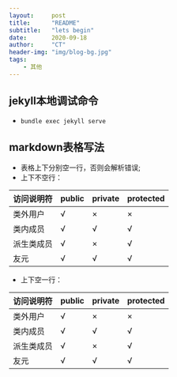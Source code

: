 ```yaml
---
layout:     post
title:      "README"
subtitle:   "lets begin"
date:       2020-09-18
author:     "CT"
header-img: "img/blog-bg.jpg"
tags:
    - 其他
---
```


## jekyll本地调试命令
- `bundle exec jekyll serve`

## markdown表格写法
- 表格上下分别空一行，否则会解析错误;
- 上下不空行：

访问说明符|public|private|protected
|-|-|-|-|
类外用户|√|×|×
类内成员|√|√|√
派生类成员|√|×|√
友元|√|√|√
- 上下空一行：

访问说明符|public|private|protected
|-|-|-|-|
类外用户|√|×|×
类内成员|√|√|√
派生类成员|√|×|√
友元|√|√|√
